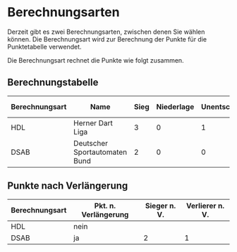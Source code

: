# Berechnungsarten

Derzeit gibt es zwei Berechnungsarten, zwischen denen Sie wählen können. Die Berechnungsart wird zur Berechnung der Punkte für die Punktetabelle verwendet.

Die Berechnungsart rechnet die Punkte wie folgt zusammen.

## Berechnungstabelle

| Berechnungsart | Name                           | Sieg | Niederlage | Unentschieden | Pkt. n. Verlängerung |
| -------------- | ----------------------------- | ---- | ---------- | ------------- | -------------------- |
| HDL            | Herner Dart Liga              | 3    | 0          | 1             | nein                 |
| DSAB           | Deutscher Sportautomaten Bund | 2    | 0          | 0             | ja                   |

## Punkte nach Verlängerung

| Berechnungsart | Pkt. n. Verlängerung | Sieger n. V. | Verlierer n. V. |
| -------------- | -------------------- | ------------ | --------------- |
| HDL            | nein                 |              |                 |
| DSAB           | ja                   | 2            | 1               |